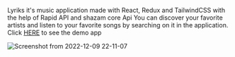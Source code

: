 
Lyriks it's music application made with React, Redux and TailwindCSS with the help of Rapid API and shazam core Api
You can discover your favorite artists and listen to your favorite songs by searching on it in the application.<br/>
Click <a href="https://lyriks-music-app-rmz.netlify.app/" target="_blanck">HERE</a> to see the demo app

![Screenshot from 2022-12-09 22-11-07](https://user-images.githubusercontent.com/74255678/206796712-af12c983-ceb3-4a65-b520-ae80616e5843.png)
